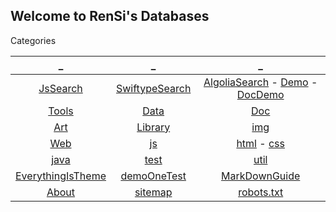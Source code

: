 ## Welcome to RenSi's Databases

Categories

| _ | _ | _ |
|:---:|:---:|:---:|
| [JsSearch](search.md) | [SwiftypeSearch](stok.md) | [AlgoliaSearch](sag3.html) - [Demo](sag.html) - [DocDemo](sagTwo.html) |
| [Tools](Tools/index.md) | [Data](Data/index.md) | [Doc](Doc/index.md) |
| [Art](/Art/index.md) | [Library](Library/index.md) | [img](img/index.md) |
| [Web](Web/index.md) | [js](js/index.md) | [html](html/index.md) - [css](css/index.md) |
| [java](java/index.md) | [test](test/index.md) | [util](util/index.md) |
| [EverythingIsTheme](demo.md) | [demoOneTest](demoOne.md) | [MarkDownGuide](https://www.appinn.com/markdown/) |
| [About](About/index.md) | [sitemap](sitemap.xml) | [robots.txt](robots.txt) |



